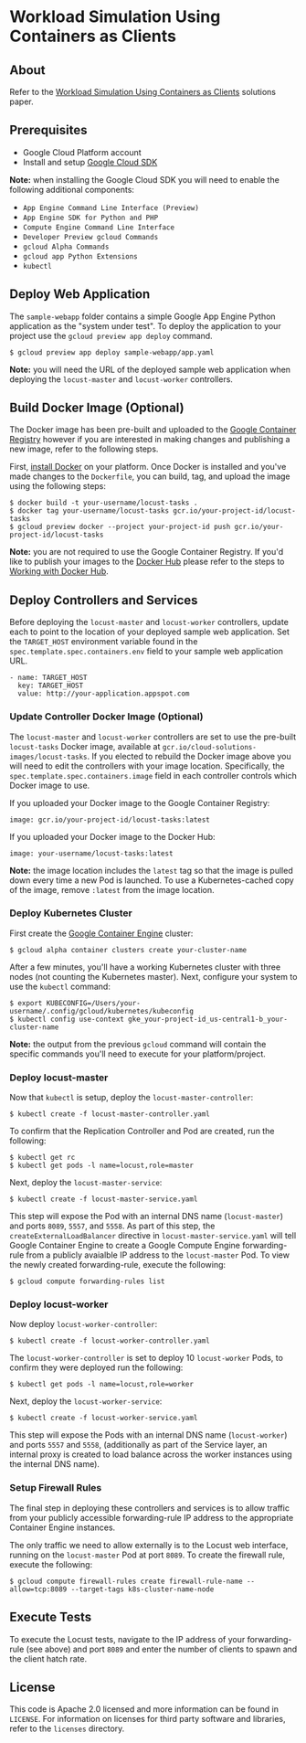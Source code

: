 # Workload Simulation Using Containers as Clients

## About

Refer to the [Workload Simulation Using Containers as Clients](http://cloud.google.com/solutions/workload-simulation-using-containers-as-clients) solutions paper.

## Prerequisites

* Google Cloud Platform account
* Install and setup [Google Cloud SDK](https://cloud.google.com/sdk/)

**Note:** when installing the Google Cloud SDK you will need to enable the following additional components:

* `App Engine Command Line Interface (Preview)`
* `App Engine SDK for Python and PHP`
* `Compute Engine Command Line Interface`
* `Developer Preview gcloud Commands`
* `gcloud Alpha Commands`
* `gcloud app Python Extensions`
* `kubectl`

## Deploy Web Application

The `sample-webapp` folder contains a simple Google App Engine Python application as the "system under test". To deploy the application to your project use the `gcloud preview app deploy` command.

    $ gcloud preview app deploy sample-webapp/app.yaml

**Note:** you will need the URL of the deployed sample web application when deploying the `locust-master` and `locust-worker` controllers.

## Build Docker Image (Optional)

The Docker image has been pre-built and uploaded to the [Google Container Registry](http://gcr.io) however if you are interested in making changes and publishing a new image, refer to the following steps.

First, [install Docker](https://docs.docker.com/installation/#installation) on your platform. Once Docker is installed and you've made changes to the `Dockerfile`, you can build, tag, and upload the image using the following steps:

    $ docker build -t your-username/locust-tasks .
    $ docker tag your-username/locust-tasks gcr.io/your-project-id/locust-tasks
    $ gcloud preview docker --project your-project-id push gcr.io/your-project-id/locust-tasks

**Note:** you are not required to use the Google Container Registry. If you'd like to publish your images to the [Docker Hub](https://hub.docker.com) please refer to the steps to [Working with Docker Hub](https://docs.docker.com/userguide/dockerrepos/).

## Deploy Controllers and Services

Before deploying the `locust-master` and `locust-worker` controllers, update each to point to the location of your deployed sample web application. Set the `TARGET_HOST` environment variable found in the `spec.template.spec.containers.env` field to your sample web application URL.

    - name: TARGET_HOST
      key: TARGET_HOST
      value: http://your-application.appspot.com

### Update Controller Docker Image (Optional)

The `locust-master` and `locust-worker` controllers are set to use the pre-built `locust-tasks` Docker image, available at `gcr.io/cloud-solutions-images/locust-tasks`. If you elected to rebuild the Docker image above you will need to edit the controllers with your image location. Specifically, the `spec.template.spec.containers.image` field in each controller controls which Docker image to use.

If you uploaded your Docker image to the Google Container Registry:

    image: gcr.io/your-project-id/locust-tasks:latest

If you uploaded your Docker image to the Docker Hub:

    image: your-username/locust-tasks:latest

**Note:** the image location includes the `latest` tag so that the image is pulled down every time a new Pod is launched. To use a Kubernetes-cached copy of the image, remove `:latest` from the image location.

### Deploy Kubernetes Cluster

First create the [Google Container Engine](http://cloud.google.com/container-engine) cluster:

    $ gcloud alpha container clusters create your-cluster-name

After a few minutes, you'll have a working Kubernetes cluster with three nodes (not counting the Kubernetes master). Next, configure your system to use the `kubectl` command:

    $ export KUBECONFIG=/Users/your-username/.config/gcloud/kubernetes/kubeconfig
    $ kubectl config use-context gke_your-project-id_us-central1-b_your-cluster-name

**Note:** the output from the previous `gcloud` command will contain the specific commands you'll need to execute for your platform/project.

### Deploy locust-master

Now that `kubectl` is setup, deploy the `locust-master-controller`:

    $ kubectl create -f locust-master-controller.yaml

To confirm that the Replication Controller and Pod are created, run the following:

    $ kubectl get rc
    $ kubectl get pods -l name=locust,role=master

Next, deploy the `locust-master-service`:

    $ kubectl create -f locust-master-service.yaml

This step will expose the Pod with an internal DNS name (`locust-master`) and ports `8089`, `5557`, and `5558`. As part of this step, the `createExternalLoadBalancer` directive in `locust-master-service.yaml` will tell Google Container Engine to create a Google Compute Engine forwarding-rule from a publicly avaialble IP address to the `locust-master` Pod. To view the newly created forwarding-rule, execute the following:

    $ gcloud compute forwarding-rules list 

### Deploy locust-worker

Now deploy `locust-worker-controller`:

    $ kubectl create -f locust-worker-controller.yaml

The `locust-worker-controller` is set to deploy 10 `locust-worker` Pods, to confirm they were deployed run the following:

    $ kubectl get pods -l name=locust,role=worker

Next, deploy the `locust-worker-service`:

    $ kubectl create -f locust-worker-service.yaml 

This step will expose the Pods with an internal DNS name (`locust-worker`) and ports `5557` and `5558`, (additionally as part of the Service layer, an internal proxy is created to load balance across the worker instances using the internal DNS name).

### Setup Firewall Rules

The final step in deploying these controllers and services is to allow traffic from your publicly accessible forwarding-rule IP address to the appropriate Container Engine instances.

The only traffic we need to allow externally is to the Locust web interface, running on the `locust-master` Pod at port `8089`. To create the firewall rule, execute the following:

    $ gcloud compute firewall-rules create firewall-rule-name --allow=tcp:8089 --target-tags k8s-cluster-name-node

## Execute Tests

To execute the Locust tests, navigate to the IP address of your forwarding-rule (see above) and port `8089` and enter the number of clients to spawn and the client hatch rate.

## License

This code is Apache 2.0 licensed and more information can be found in `LICENSE`. For information on licenses for third party software and libraries, refer to the `licenses` directory.